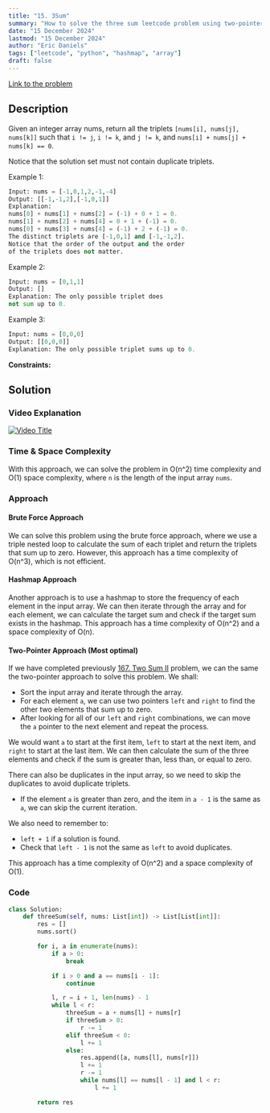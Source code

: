 ```yaml
---
title: "15. 3Sum"
summary: "How to solve the three sum leetcode problem using two-pointer approach in python"
date: "15 December 2024"
lastmod: "15 December 2024"
author: "Eric Daniels"
tags: ["leetcode", "python", "hashmap", "array"]
draft: false
---
```


<a target="_blank" href="https://leetcode.com/problems/3sum/">Link to the problem</a>

## Description

Given an integer array nums, return all the triplets `[nums[i], nums[j], nums[k]]` such that `i != j`, `i != k`, and `j != k`, and `nums[i] + nums[j] + nums[k] == 0`.

Notice that the solution set must not contain duplicate triplets.

Example 1:

```python
Input: nums = [-1,0,1,2,-1,-4]
Output: [[-1,-1,2],[-1,0,1]]
Explanation:
nums[0] + nums[1] + nums[2] = (-1) + 0 + 1 = 0.
nums[1] + nums[2] + nums[4] = 0 + 1 + (-1) = 0.
nums[0] + nums[3] + nums[4] = (-1) + 2 + (-1) = 0.
The distinct triplets are [-1,0,1] and [-1,-1,2].
Notice that the order of the output and the order
of the triplets does not matter.
```

Example 2:

```python
Input: nums = [0,1,1]
Output: []
Explanation: The only possible triplet does 
not sum up to 0.
```

Example 3:

```python
Input: nums = [0,0,0]
Output: [[0,0,0]]
Explanation: The only possible triplet sums up to 0.
```

**Constraints:**

## Solution

### Video Explanation

[![Video Title](https://img.youtube.com/vi/VIDEO_ID/0.jpg)](https://www.youtube.com/watch?v=VIDEO_ID)

### Time & Space Complexity

With this approach, we can solve the problem in O(n^2) time complexity and O(1) space complexity, where `n` is the length of the input array `nums`.

### Approach

#### Brute Force Approach

We can solve this problem using the brute force approach, where we use a triple nested loop to calculate the sum of each triplet and return the triplets that sum up to zero. However, this approach has a time complexity of O(n^3), which is not efficient.

#### Hashmap Approach

Another approach is to use a hashmap to store the frequency of each element in the input array. We can then iterate through the array and for each element, we can calculate the target sum and check if the target sum exists in the hashmap. This approach has a time complexity of O(n^2) and a space complexity of O(n).

#### Two-Pointer Approach (Most optimal)

If we have completed previously [167. Two Sum II](https://ericdaniels.dev/blog/two-sum-ii) problem, we can the same the two-pointer approach to solve this problem. We shall:
- Sort the input array and iterate through the array.
- For each element `a`, we can use two pointers `left` and `right` to find the other two elements that sum up to zero. 
- After looking for all of our `left` and `right` combinations, we can move the `a` pointer to the next element and repeat the process.

We would want `a` to start at the first item, `left` to start at the next item, and `right` to start at the last item. We can then calculate the sum of the three elements and check if the sum is greater than, less than, or equal to zero.

There can also be duplicates in the input array, so we need to skip the duplicates to avoid duplicate triplets.
- If the element `a` is greater than zero, and the item in `a - 1` is the same as `a`, we can skip the current iteration. 

We also need to remember to:
- `left + 1` if a solution is found.
- Check that `left - 1` is not the same as `left` to avoid duplicates.

This approach has a time complexity of O(n^2) and a space complexity of O(1).

### Code

```python
class Solution:
    def threeSum(self, nums: List[int]) -> List[List[int]]:
        res = []
        nums.sort()

        for i, a in enumerate(nums):
            if a > 0:
                break

            if i > 0 and a == nums[i - 1]:
                continue

            l, r = i + 1, len(nums) - 1
            while l < r:
                threeSum = a + nums[l] + nums[r]
                if threeSum > 0:
                    r -= 1
                elif threeSum < 0:
                    l += 1
                else:
                    res.append([a, nums[l], nums[r]])
                    l += 1
                    r -= 1
                    while nums[l] == nums[l - 1] and l < r:
                        l += 1

        return res
```
